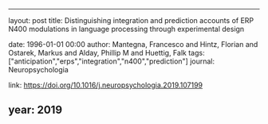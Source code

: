 ---
layout: post
title: Distinguishing integration and prediction accounts of ERP N400 modulations in language processing through experimental design

date: 1996-01-01 00:00
author: Mantegna, Francesco and Hintz, Florian and Ostarek, Markus and Alday, Phillip M and Huettig, Falk
tags: ["anticipation","erps","integration","n400","prediction"]
journal: Neuropsychologia

link: https://doi.org/10.1016/j.neuropsychologia.2019.107199

year: 2019
----
